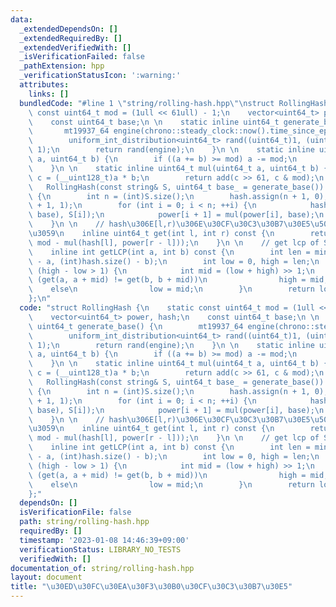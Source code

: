 ```yaml
---
data:
  _extendedDependsOn: []
  _extendedRequiredBy: []
  _extendedVerifiedWith: []
  _isVerificationFailed: false
  _pathExtension: hpp
  _verificationStatusIcon: ':warning:'
  attributes:
    links: []
  bundledCode: "#line 1 \"string/rolling-hash.hpp\"\nstruct RollingHash {\n    static\
    \ const uint64_t mod = (1ull << 61ull) - 1;\n    vector<uint64_t> power, hash;\n\
    \    const uint64_t base;\n \n    static inline uint64_t generate_base() {\n \
    \       mt19937_64 engine(chrono::steady_clock::now().time_since_epoch().count());\n\
    \        uniform_int_distribution<uint64_t> rand((uint64_t)1, (uint64_t)mod -\
    \ 1);\n        return rand(engine);\n    }\n \n    static inline uint64_t add(uint64_t\
    \ a, uint64_t b) {\n        if ((a += b) >= mod) a -= mod;\n        return a;\n\
    \    }\n \n    static inline uint64_t mul(uint64_t a, uint64_t b) {\n        __uint128_t\
    \ c = (__uint128_t)a * b;\n        return add(c >> 61, c & mod);\n    }\n \n \
    \   RollingHash(const string& S, uint64_t base_ = generate_base()) : base(base_)\
    \ {\n        int n = (int)S.size();\n        hash.assign(n + 1, 0);\n        power.assign(n\
    \ + 1, 1);\n        for (int i = 0; i < n; ++i) {\n            hash[i + 1] = add(mul(hash[i],\
    \ base), S[i]);\n            power[i + 1] = mul(power[i], base);\n        }\n\
    \    }\n \n    // hash\u306E[l,r)\u306E\u30CF\u30C3\u30B7\u30E5\u5024\u3092\u8FD4\
    \u3059\n    inline uint64_t get(int l, int r) const {\n        return add(hash[r],\
    \ mod - mul(hash[l], power[r - l]));\n    }\n \n    // get lcp of S[a:] and S[b:]\n\
    \    inline int getLCP(int a, int b) const {\n        int len = min((int)hash.size()\
    \ - a, (int)hash.size() - b);\n        int low = 0, high = len;\n        while\
    \ (high - low > 1) {\n            int mid = (low + high) >> 1;\n            if\
    \ (get(a, a + mid) != get(b, b + mid))\n                high = mid;\n        \
    \    else\n                low = mid;\n        }\n        return low;\n    }\n\
    };\n"
  code: "struct RollingHash {\n    static const uint64_t mod = (1ull << 61ull) - 1;\n\
    \    vector<uint64_t> power, hash;\n    const uint64_t base;\n \n    static inline\
    \ uint64_t generate_base() {\n        mt19937_64 engine(chrono::steady_clock::now().time_since_epoch().count());\n\
    \        uniform_int_distribution<uint64_t> rand((uint64_t)1, (uint64_t)mod -\
    \ 1);\n        return rand(engine);\n    }\n \n    static inline uint64_t add(uint64_t\
    \ a, uint64_t b) {\n        if ((a += b) >= mod) a -= mod;\n        return a;\n\
    \    }\n \n    static inline uint64_t mul(uint64_t a, uint64_t b) {\n        __uint128_t\
    \ c = (__uint128_t)a * b;\n        return add(c >> 61, c & mod);\n    }\n \n \
    \   RollingHash(const string& S, uint64_t base_ = generate_base()) : base(base_)\
    \ {\n        int n = (int)S.size();\n        hash.assign(n + 1, 0);\n        power.assign(n\
    \ + 1, 1);\n        for (int i = 0; i < n; ++i) {\n            hash[i + 1] = add(mul(hash[i],\
    \ base), S[i]);\n            power[i + 1] = mul(power[i], base);\n        }\n\
    \    }\n \n    // hash\u306E[l,r)\u306E\u30CF\u30C3\u30B7\u30E5\u5024\u3092\u8FD4\
    \u3059\n    inline uint64_t get(int l, int r) const {\n        return add(hash[r],\
    \ mod - mul(hash[l], power[r - l]));\n    }\n \n    // get lcp of S[a:] and S[b:]\n\
    \    inline int getLCP(int a, int b) const {\n        int len = min((int)hash.size()\
    \ - a, (int)hash.size() - b);\n        int low = 0, high = len;\n        while\
    \ (high - low > 1) {\n            int mid = (low + high) >> 1;\n            if\
    \ (get(a, a + mid) != get(b, b + mid))\n                high = mid;\n        \
    \    else\n                low = mid;\n        }\n        return low;\n    }\n\
    };"
  dependsOn: []
  isVerificationFile: false
  path: string/rolling-hash.hpp
  requiredBy: []
  timestamp: '2023-01-08 14:46:39+09:00'
  verificationStatus: LIBRARY_NO_TESTS
  verifiedWith: []
documentation_of: string/rolling-hash.hpp
layout: document
title: "\u30ED\u30FC\u30EA\u30F3\u30B0\u30CF\u30C3\u30B7\u30E5"
---
```

